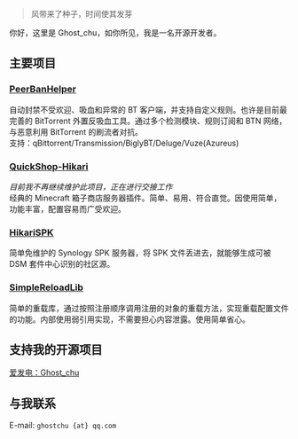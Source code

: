 > 风带来了种子，时间使其发芽

你好，这里是 Ghost_chu，如你所见，我是一名开源开发者。  

## 主要项目

### [PeerBanHelper](https://github.com/PBH-BTN/PeerBanHelper)

自动封禁不受欢迎、吸血和异常的 BT 客户端，并支持自定义规则。也许是目前最完善的 BitTorrent 外置反吸血工具。通过多个检测模块、规则订阅和 BTN 网络，与恶意利用 BitTorrent 的刷流者对抗。  
支持：qBittorrent/Transmission/BiglyBT/Deluge/Vuze(Azureus)  

### [QuickShop-Hikari](https://github.com/QuickShop-Community/QuickShop-Hikari)

*目前我不再继续维护此项目，正在进行交接工作*  
经典的 Minecraft 箱子商店服务器插件。简单、易用、符合直觉。因使用简单，功能丰富，配置容易而广受欢迎。

### [HikariSPK](https://github.com/Ghost-chu/Hikari-SPK)

简单免维护的 Synology SPK 服务器，将 SPK 文件丢进去，就能够生成可被 DSM 套件中心识别的社区源。

### [SimpleReloadLib](https://github.com/Ghost-chu/SimpleReloadLib)

简单的重载库，通过按照注册顺序调用注册的对象的重载方法，实现重载配置文件的功能。内部使用弱引用实现，不需要担心内容泄露。使用简单省心。

## 支持我的开源项目

[爱发电：Ghost_chu](https://afdian.com/a/Ghost_chu)

## 与我联系

E-mail: `ghostchu {at} qq.com`  

